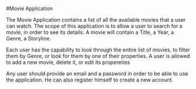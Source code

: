 #Movie Application

The Movie Application contains a list of all the available movies that a user can watch. The scope of this application is to allow a user to search for a movie, in order to see its details. A movie will contain a Title, a Year, a Genre, a Storyline.

Each user has the capability to look through the entire list of movies, to filter them by Genre, or look for them by one of their properties. A user is allowed to add a new movie, delete it, or edit its propereties

Any user should provide an email and a password in order to be able to use the application. He can also register himself to create a new account.  

